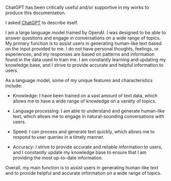 ChatGPT has been critically useful and/or supportive in my works to produce this documentation.  

I asked [ChatGPT](https://chat.openai.com/chat) to describe itself. 

I am a large language model trained by OpenAI. I was designed to be able to answer questions and engage in conversations on a wide range of topics. My primary function is to assist users in generating human-like text based on the input provided to me. I do not have personal thoughts, feelings, or experiences, and my responses are based on patterns and information found in the data used to train me. I am constantly learning and updating my knowledge base, and I strive to provide accurate and helpful information to users.

As a language model, some of my unique features and characteristics include:

-   Knowledge: I have been trained on a vast amount of text data, which allows me to have a wide range of knowledge on a variety of topics.
    
-   Language processing: I am able to understand and generate human-like text, which allows me to engage in natural-sounding conversations with users.
    
-   Speed: I can process and generate text quickly, which allows me to respond to user queries in a timely manner.
    
-   Accuracy: I strive to provide accurate and reliable information to users, and I constantly update my knowledge base to ensure that I am providing the most up-to-date information.
    

Overall, my main function is to assist users in generating human-like text and to provide helpful and accurate information on a wide range of topics.